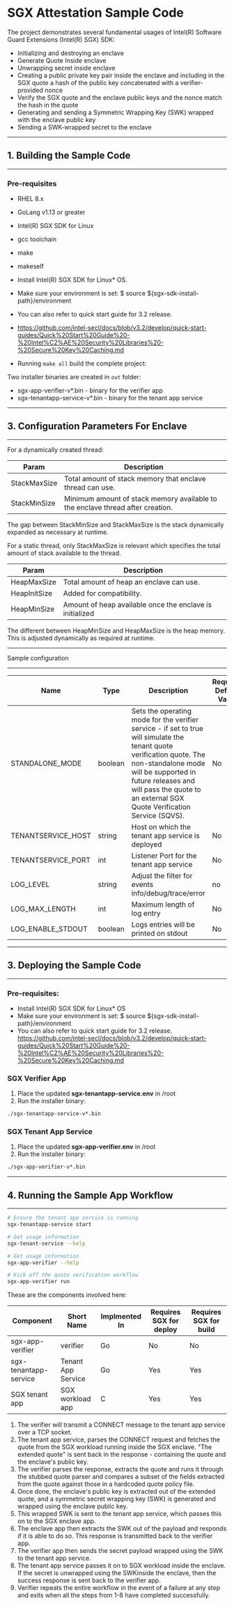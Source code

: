 # SGX Attestation Sample Code

The project demonstrates several fundamental usages of Intel(R) Software Guard Extensions (Intel(R) SGX) SDK:

- Initializing and destroying an enclave
- Generate Quote Inside enclave
- Unwrapping secret inside enclave
- Creating a public private key pair inside the enclave and including in the SGX quote a hash of the public key concatenated with a verifier-provided nonce
- Verify the SGX quote and the enclave public keys and the nonce match the hash in the quote
- Generating and sending a Symmetric Wrapping Key (SWK) wrapped with the enclave public key
- Sending a SWK-wrapped secret to the enclave

--------------------------------------------------------------------------------

## 1\. Building the Sample Code

--------------------------------------------------------------------------------

### Pre-requisites

- RHEL 8.x
- GoLang v1.13 or greater
- Intel(R) SGX SDK for Linux
- gcc toolchain
- make
- makeself

- Install Intel(R) SGX SDK for Linux* OS.
- Make sure your environment is set:
    $ source ${sgx-sdk-install-path}/environment

- You can also refer to quick start guide for 3.2 release.
-   https://github.com/intel-secl/docs/blob/v3.2/develop/quick-start-guides/Quick%20Start%20Guide%20-%20Intel%C2%AE%20Security%20Libraries%20-%20Secure%20Key%20Caching.md

- Running `make all` build the complete project:

Two installer binaries are created in `out` folder:

- sgx-app-verifier-v*.bin - binary for the verifier app
- sgx-tenantapp-service-v*.bin - binary for the tenant app service


--------------------------------------------------------------------------------

## 3\. Configuration Parameters For Enclave

--------------------------------------------------------------------------------

For a dynamically created thread:

Param        | Description
------------ | ------------------------------------------------------------------------------
StackMaxSize | Total amount of stack memory that enclave thread can use.
StackMinSize | Minimum amount of stack memory available to the enclave thread after creation.

The gap between StackMinSize and StackMaxSize is the stack dynamically expanded as necessary at runtime.

For a static thread, only StackMaxSize is relevant which specifies the total amount of stack available to the thread.

Param        | Description
------------ | --------------------------------------------------------
HeapMaxSize  | Total amount of heap an enclave can use.
HeapInitSize | Added for compatibility.
HeapMinSize  | Amount of heap available once the enclave is initialized

The different between HeapMinSize and HeapMaxSize is the heap memory. This is adjusted dynamically as required at runtime.

--------------------------------------------------------------------------------

Sample configuration

--------------------------------------------------------------------------------

Name               | Type    | Description                                                                                                                                                                                                                                                     | Required Default Value
------------------ | ------- | --------------------------------------------------------------------------------------------------------------------------------------------------------------------------------------------------------------------------------------------------------------- | ----------------------
STANDALONE_MODE    | boolean | Sets the operating mode for the verifier service - if set to true will simulate the tenant quote verification quote. The non-standalone mode will be supported in future releases and will pass the quote to an external SGX Quote Verification Service (SQVS). | No                     | true
TENANTSERVICE_HOST | string  | Host on which the tenant app service is deployed                                                                                                                                                                                                                | No                     | 127.0.0.1
TENANTSERVICE_PORT | int     | Listener Port for the tenant app service                                                                                                                                                                                                                        | No                     | 9999
LOG_LEVEL          | string  | Adjust the filter for events info/debug/trace/error                                                                                                                                                                                                             | no                     | info
LOG_MAX_LENGTH     | int     | Maximum length of log entry                                                                                                                                                                                                                                     | No                     | 1500
LOG_ENABLE_STDOUT  | boolean | Logs entries will be printed on stdout                                                                                                                                                                                                                          | No                     |

--------------------------------------------------------------------------------

## 3\. Deploying the Sample Code

--------------------------------------------------------------------------------

### Pre-requisites:
- Install Intel(R) SGX SDK for Linux* OS
- Make sure your environment is set:
    $ source ${sgx-sdk-install-path}/environment
- You can also refer to quick start guide for 3.2 release.
    https://github.com/intel-secl/docs/blob/v3.2/develop/quick-start-guides/Quick%20Start%20Guide%20-%20Intel%C2%AE%20Security%20Libraries%20-%20Secure%20Key%20Caching.md

### SGX Verifier App

1. Place the updated **sgx-tenantapp-service.env** in /root
2. Run the installer binary:

  ```bash
  ./sgx-tenantapp-service-v*.bin
  ```

### SGX Tenant App Service
1. Place the updated **sgx-app-verifier.env** in /root
2. Run the installer binary:

  ```bash
  ./sgx-app-verifier-v*.bin
  ```

--------------------------------------------------------------------------------

## 4\. Running the Sample App Workflow

--------------------------------------------------------------------------------

```bash
# Ensure the tenant app service is running
sgx-tenantapp-service start

# Get usage information
sgx-tenant-service --help

# Get usage information
sgx-app-verifier --help

# Kick off the quote verification workflow 
sgx-app-verifier run
```

These are the components involved here:

Component             | Short Name         | Implmented In | Requires SGX for deploy | Requires SGX for build
--------------------- | ------------------ | ------------- | ----------------------- | ----------------------
sgx-app-verifier      | verifier           | Go            | No                      | No
sgx-tenantapp-service | Tenant App Service | Go            | Yes                     | Yes
SGX tenant app        | SGX workload app   | C             | Yes                     | Yes                    |

1. The verifier will transmit a CONNECT message to the tenant app service over a TCP socket.
2. The tenant app service, parses the CONNECT request and fetches the quote from the SGX workload running inside the SGX enclave. "The extended quote" is sent back in the response - containing the quote and the enclave's public key.
3. The verifier parses the response, extracts the quote and runs it through the stubbed quote parser and compares a subset of the fields extracted from the quote against those in a hardcoded quote policy file.
4. Once done, the enclave's public key is extracted out of the extended quote, and a symmetric secret wrapping key (SWK) is generated and wrapped using the enclave public key.
5. This wrapped SWK is sent to the tenant app service, which passes this on to the SGX enclave app.
6. The enclave app then extracts the SWK out of the payload and responds if it is able to do so. This response is transmitted back to the verifier app.
7. The verifier app then sends the secret payload wrapped using the SWK to the tenant app service.
8. The tenant app service passes it on to SGX workload inside the enclave. If the secret is unwrapped using the SWKinside the enclave, then the success response is sent back to the verifier app.
9. Verifier repeats the entire workflow in the event of a failure at any step and exits when all the steps from 1-8 have completed successfully.
